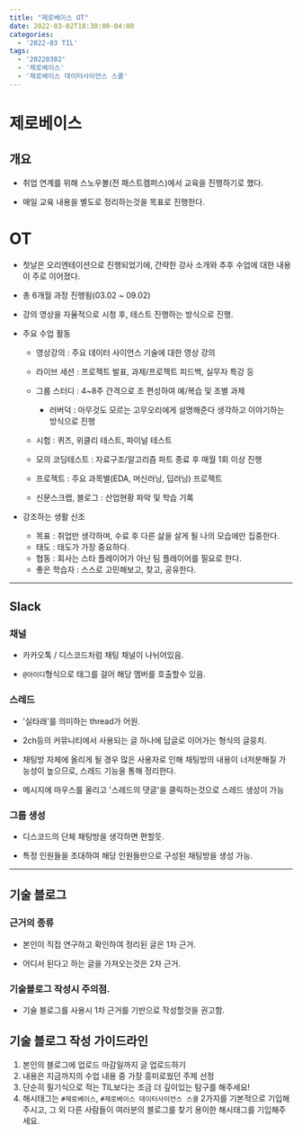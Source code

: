 ```yaml
---
title: "제로베이스 OT"
date: 2022-03-02T18:30:00-04:00
categories:
  - '2022-03 TIL'
tags:
  - '20220302'
  - '제로베이스'
  - '제로베이스 데이터사이언스 스쿨'
---
```


# 제로베이스

## 개요

* 취업 연계를 위해 스노우볼(전 패스트캠퍼스)에서 교육을 진행하기로 했다.

* 매일 교육 내용을 별도로 정리하는것을 목표로 진행한다.



# OT

* 첫날은 오리엔테이션으로 진행되었기에, 간략한 강사 소개와 추후 수업에 대한 내용이 주로 이어졌다.

* 총 6개월 과정 진행됨(03.02 ~ 09.02)

* 강의 영상을 자율적으로 시청 후, 테스트 진행하는 방식으로 진행.

* 주요 수업 활동
  * 영상강의 : 주요 데이터 사이언스 기술에 대한 영상 강의
  
  * 라이브 세션 : 프로젝트 발표, 과제/프로젝트 피드백, 실무자 특강 등

  * 그룹 스터디 : 4~8주 간격으로 조 편성하여 예/복습 및 조별 과제

    * 러버덕 : 아무것도 모르는 고무오리에게 설명해준다 생각하고 이야기하는 방식으로 진행

  * 시험 : 퀴즈, 위클리 테스트, 파이널 테스트

  * 모의 코딩테스트 : 자료구조/알고리즘 파트 종료 후 매월 1회 이상 진행

  * 프로젝트 : 주요 과목별(EDA, 머신러닝, 딥러닝) 프로젝트

  * 신문스크랩, 블로그 : 산업현황 파악 및 학습 기록
  

* 강조하는 생활 신조
  * 목표 : 취업만 생각하며, 수료 후 다른 삶을 살게 될 나의 모습에만 집중한다.
  * 태도 : 태도가 가장 중요하다.
  * 협동 : 회사는 스타 플레이어가 아닌 팀 플레이어를 필요로 한다.
  * 좋은 학습자 : 스스로 고민해보고, 찾고, 공유한다.

---

## Slack

### 채널 

* 카카오톡 / 디스코드처럼 채팅 채널이 나뉘어있음.

* ```@아이디```형식으로 태그를 걸어 해당 멤버를 호출할수 있음.

### 스레드

  * '실타래'를 의미하는 thread가 어원.

  * 2ch등의 커뮤니티에서 사용되는 글 하나에 답글로 이어가는 형식의 글뭉치.

  * 채팅방 자체에 올리게 될 경우 많은 사용자로 인해 채팅방의 내용이 너저분해질 가능성이 높으므로, 스레드 기능을 통해 정리한다.

  * 메시지에 마우스를 올리고 '스레드의 댓글'을 클릭하는것으로 스레드 생성이 가능

### 그룹 생성

* 디스코드의 단체 채팅방을 생각하면 편할듯.

* 특정 인원들을 초대하여 해당 인원들만으로 구성된 채팅방을 생성 가능.

---

## 기술 블로그

### 근거의 종류

* 본인이 직접 연구하고 확인하여 정리된 글은 1차 근거.

* 어디서 된다고 하는 글을 가져오는것은 2차 근거.

### 기술블로그 작성시 주의점.

* 기술 블로그를 사용시 1차 근거를 기반으로 작성할것을 권고함.

## 기술 블로그 작성 가이드라인

1. 본인의 블로그에 업로드 마감일까지 글 업로드하기
2. 내용은 지금까지의 수업 내용 중 가장 흥미로웠던 주제 선정
3. 단순히 필기식으로 적는 TIL보다는 조금 더 깊이있는 탐구를 해주세요!
4. 해시태그는 ```#제로베이스```, ```#제로베이스 데이터사이언스 스쿨``` 2가지를 기본적으로 기입해주시고, 그 외 다른 사람들이 여러분의 블로그를 찾기 용이한 해시태그를 기입해주세요.

